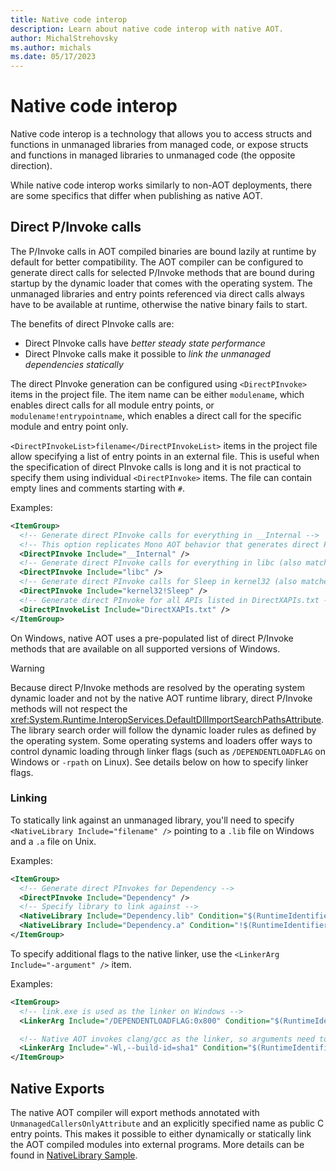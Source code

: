 ```yaml
---
title: Native code interop
description: Learn about native code interop with native AOT.
author: MichalStrehovsky
ms.author: michals
ms.date: 05/17/2023
---
```

# Native code interop

Native code interop is a technology that allows you to access structs and functions in unmanaged libraries from managed code, or expose structs and functions in managed libraries to unmanaged code (the opposite direction).

While native code interop works similarly to non-AOT deployments, there are some specifics that differ when publishing as native AOT.

## Direct P/Invoke calls

The P/Invoke calls in AOT compiled binaries are bound lazily at runtime by default for better compatibility. The AOT compiler can be configured to generate direct calls for selected P/Invoke methods that are bound during startup by the dynamic loader that comes with the operating system. The unmanaged libraries and entry points referenced via direct calls always have to be available at runtime, otherwise the native binary fails to start.

The benefits of direct PInvoke calls are:

- Direct PInvoke calls have *better steady state performance*
- Direct PInvoke calls make it possible to *link the unmanaged dependencies statically*

The direct PInvoke generation can be configured using `<DirectPInvoke>` items in the project file. The item name can be either `modulename`, which enables direct calls for all module entry points, or `modulename!entrypointname`, which enables a direct call for the specific module and entry point only.

`<DirectPInvokeList>filename</DirectPInvokeList>` items in the project file allow specifying a list of entry points in an external file. This is useful when the specification of direct PInvoke calls is long and it is not practical to specify them using individual `<DirectPInvoke>` items. The file can contain empty lines and comments starting with `#`.

Examples:

```xml
<ItemGroup>
  <!-- Generate direct PInvoke calls for everything in __Internal -->
  <!-- This option replicates Mono AOT behavior that generates direct PInvoke calls for __Internal -->
  <DirectPInvoke Include="__Internal" />
  <!-- Generate direct PInvoke calls for everything in libc (also matches libc.so on Linux or libc.dylib on macOS) --> 
  <DirectPInvoke Include="libc" />
  <!-- Generate direct PInvoke calls for Sleep in kernel32 (also matches kernel32.dll on Windows) -->
  <DirectPInvoke Include="kernel32!Sleep" />
  <!-- Generate direct PInvoke for all APIs listed in DirectXAPIs.txt -->
  <DirectPInvokeList Include="DirectXAPIs.txt" />
</ItemGroup>
```

On Windows, native AOT uses a pre-populated list of direct P/Invoke methods that are available on all supported versions of Windows.

> [!WARNING]
> Because direct P/Invoke methods are resolved by the operating system dynamic loader and not by the native AOT runtime library, direct P/Invoke methods will not respect the <xref:System.Runtime.InteropServices.DefaultDllImportSearchPathsAttribute>. The library search order will follow the dynamic loader rules as defined by the operating system. Some operating systems and loaders offer ways to control dynamic loading through linker flags (such as `/DEPENDENTLOADFLAG` on Windows or `-rpath` on Linux). See details below on how to specify linker flags.

### Linking

To statically link against an unmanaged library, you'll need to specify `<NativeLibrary Include="filename" />` pointing to a `.lib` file on Windows and a `.a` file on Unix.

Examples:

```xml
<ItemGroup>
  <!-- Generate direct PInvokes for Dependency -->
  <DirectPInvoke Include="Dependency" />
  <!-- Specify library to link against -->
  <NativeLibrary Include="Dependency.lib" Condition="$(RuntimeIdentifier.StartsWith('win'))" />
  <NativeLibrary Include="Dependency.a" Condition="!$(RuntimeIdentifier.StartsWith('win'))" />
</ItemGroup>
```

To specify additional flags to the native linker, use the `<LinkerArg Include="-argument" />` item.

Examples:

```xml
<ItemGroup>
  <!-- link.exe is used as the linker on Windows -->
  <LinkerArg Include="/DEPENDENTLOADFLAG:0x800" Condition="$(RuntimeIdentifier.StartsWith('win'))" />

  <!-- Native AOT invokes clang/gcc as the linker, so arguments need to be prefixed with "-Wl," -->
  <LinkerArg Include="-Wl,--build-id=sha1" Condition="$(RuntimeIdentifier.StartsWith('linux'))" />
</ItemGroup>
```

## Native Exports

The native AOT compiler will export methods annotated with `UnmanagedCallersOnlyAttribute` and an explicitly specified name as
public C entry points. This makes it possible to either dynamically or statically link the AOT compiled modules into external
programs. More details can be found in [NativeLibrary Sample](https://github.com/dotnet/samples/tree/main/core/nativeaot/NativeLibrary/README.md).
